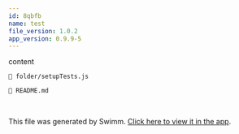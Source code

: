 ```yaml
---
id: 8qbfb
name: test
file_version: 1.0.2
app_version: 0.9.9-5
---
```


content




`📄 folder/setupTests.js`




`📄 README.md`

<br/>

This file was generated by Swimm. [Click here to view it in the app](http://localhost:5000/repos/Z2l0aHViJTNBJTNBcmVhY3Qtc2ltcGxlJTNBJTNBbWFvelN3aW1t/docs/8qbfb).
